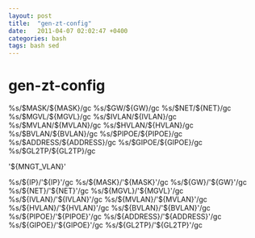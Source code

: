 ```yaml
---
layout: post
title:  "gen-zt-config"
date:   2011-04-07 02:02:47 +0400
categories: bash
tags: bash sed
---
```


# gen-zt-config
%s/\$MASK/\$\{MASK\}/gc
%s/\$GW/\$\{GW\}/gc
%s/\$NET/\$\{NET\}/gc
%s/\$MGVL/\$\{MGVL\}/gc
%s/\$IVLAN/\$\{IVLAN\}/gc
%s/\$MVLAN/\$\{MVLAN\}/gc
%s/\$HVLAN/\$\{HVLAN\}/gc
%s/\$BVLAN/\$\{BVLAN\}/gc
%s/\$PIPOE/\$\{PIPOE\}/gc
%s/\$ADDRESS/\$\{ADDRESS\}/gc
%s/\$GIPOE/\$\{GIPOE\}/gc
%s/\$GL2TP/\$\{GL2TP\}/gc



'${MNGT_VLAN}'







%s/\$\{IP\}/\'\$\{IP\}\'/gc
%s/\$\{MASK\}/\'\$\{MASK\}\'/gc
%s/\$\{GW\}/\'\$\{GW\}\'/gc
%s/\$\{NET\}/\'\$\{NET\}\'/gc
%s/\$\{MGVL\}/\'\$\{MGVL\}\'/gc
%s/\$\{IVLAN\}/\'\$\{IVLAN\}\'/gc
%s/\$\{MVLAN\}/\'\$\{MVLAN\}\'/gc
%s/\$\{HVLAN\}/\'\$\{HVLAN\}\'/gc
%s/\$\{BVLAN\}/\'\$\{BVLAN\}\'/gc
%s/\$\{PIPOE\}/\'\$\{PIPOE\}\'/gc
%s/\$\{ADDRESS\}/\'\$\{ADDRESS\}\'/gc
%s/\$\{GIPOE\}/\'\$\{GIPOE\}\'/gc
%s/\$\{GL2TP\}/\'\$\{GL2TP\}\'/gc

